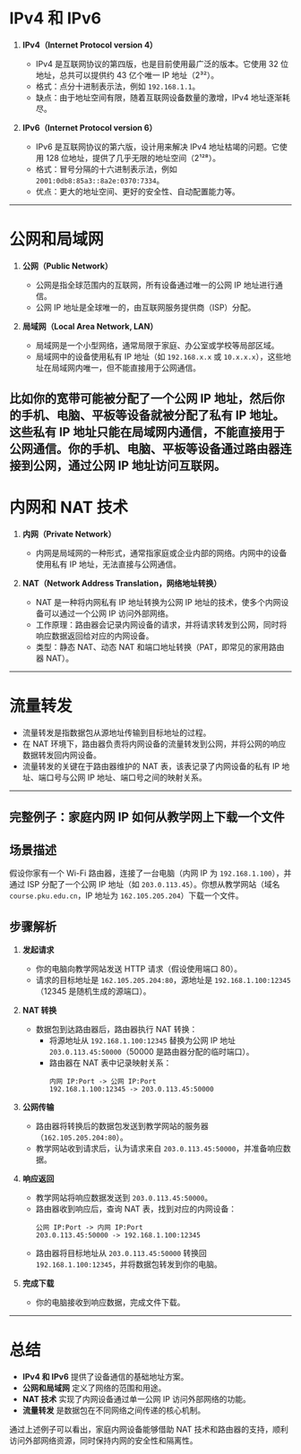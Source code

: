 # **IPv4 和 IPv6**
1. **IPv4（Internet Protocol version 4）**  
   - IPv4 是互联网协议的第四版，也是目前使用最广泛的版本。它使用 32 位地址，总共可以提供约 43 亿个唯一 IP 地址（2³²）。  
   - 格式：点分十进制表示法，例如 `192.168.1.1`。  
   - 缺点：由于地址空间有限，随着互联网设备数量的激增，IPv4 地址逐渐耗尽。

2. **IPv6（Internet Protocol version 6）**  
   - IPv6 是互联网协议的第六版，设计用来解决 IPv4 地址枯竭的问题。它使用 128 位地址，提供了几乎无限的地址空间（2¹²⁸）。  
   - 格式：冒号分隔的十六进制表示法，例如 `2001:0db8:85a3::8a2e:0370:7334`。  
   - 优点：更大的地址空间、更好的安全性、自动配置能力等。

---

# **公网和局域网**
1. **公网（Public Network）**  
   - 公网是指全球范围内的互联网，所有设备通过唯一的公网 IP 地址进行通信。  
   - 公网 IP 地址是全球唯一的，由互联网服务提供商（ISP）分配。  

2. **局域网（Local Area Network, LAN）**  
   - 局域网是一个小型网络，通常局限于家庭、办公室或学校等局部区域。  
   - 局域网中的设备使用私有 IP 地址（如 `192.168.x.x` 或 `10.x.x.x`），这些地址在局域网内唯一，但不能直接用于公网通信。

比如你的宽带可能被分配了一个公网 IP 地址，然后你的手机、电脑、平板等设备就被分配了私有 IP 地址。这些私有 IP 地址只能在局域网内通信，不能直接用于公网通信。你的手机、电脑、平板等设备通过路由器连接到公网，通过公网 IP 地址访问互联网。
---

# **内网和 NAT 技术**
1. **内网（Private Network）**  
   - 内网是局域网的一种形式，通常指家庭或企业内部的网络。内网中的设备使用私有 IP 地址，无法直接与公网通信。  

2. **NAT（Network Address Translation，网络地址转换）**  
   - NAT 是一种将内网私有 IP 地址转换为公网 IP 地址的技术，使多个内网设备可以通过一个公网 IP 访问外部网络。  
   - 工作原理：路由器会记录内网设备的请求，并将请求转发到公网，同时将响应数据返回给对应的内网设备。  
   - 类型：静态 NAT、动态 NAT 和端口地址转换（PAT，即常见的家用路由器 NAT）。

---

# **流量转发**
- 流量转发是指数据包从源地址传输到目标地址的过程。  
- 在 NAT 环境下，路由器负责将内网设备的流量转发到公网，并将公网的响应数据转发回内网设备。  
- 流量转发的关键在于路由器维护的 NAT 表，该表记录了内网设备的私有 IP 地址、端口号与公网 IP 地址、端口号之间的映射关系。

---
## **完整例子：家庭内网 IP 如何从教学网上下载一个文件**
## **场景描述**
假设你家有一个 Wi-Fi 路由器，连接了一台电脑（内网 IP 为 `192.168.1.100`），并通过 ISP 分配了一个公网 IP 地址（如 `203.0.113.45`）。你想从教学网站（域名 `course.pku.edu.cn`，IP 地址为 `162.105.205.204`）下载一个文件。

## **步骤解析**
1. **发起请求**  
   - 你的电脑向教学网站发送 HTTP 请求（假设使用端口 80）。  
   - 请求的目标地址是 `162.105.205.204:80`，源地址是 `192.168.1.100:12345`（12345 是随机生成的源端口）。  

2. **NAT 转换**  
   - 数据包到达路由器后，路由器执行 NAT 转换：  
     - 将源地址从 `192.168.1.100:12345` 替换为公网 IP 地址 `203.0.113.45:50000`（50000 是路由器分配的临时端口）。  
     - 路由器在 NAT 表中记录映射关系：  
       ```
       内网 IP:Port -> 公网 IP:Port
       192.168.1.100:12345 -> 203.0.113.45:50000
       ```

3. **公网传输**  
   - 路由器将转换后的数据包发送到教学网站的服务器（`162.105.205.204:80`）。  
   - 教学网站收到请求后，认为请求来自 `203.0.113.45:50000`，并准备响应数据。

4. **响应返回**  
   - 教学网站将响应数据发送到 `203.0.113.45:50000`。  
   - 路由器收到响应后，查询 NAT 表，找到对应的内网设备：  
     ```
     公网 IP:Port -> 内网 IP:Port
     203.0.113.45:50000 -> 192.168.1.100:12345
     ```  
   - 路由器将目标地址从 `203.0.113.45:50000` 转换回 `192.168.1.100:12345`，并将数据包转发到你的电脑。

5. **完成下载**  
   - 你的电脑接收到响应数据，完成文件下载。

---

# **总结**
- **IPv4 和 IPv6** 提供了设备通信的基础地址方案。  
- **公网和局域网** 定义了网络的范围和用途。  
- **NAT 技术** 实现了内网设备通过单一公网 IP 访问外部网络的功能。  
- **流量转发** 是数据包在不同网络之间传递的核心机制。  

通过上述例子可以看出，家庭内网设备能够借助 NAT 技术和路由器的支持，顺利访问外部网络资源，同时保持内网的安全性和隔离性。